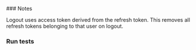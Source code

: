### Notes

Logout uses access token derived from the refresh token. This removes all refresh tokens belonging to that user on logout.

### Run tests
```
```